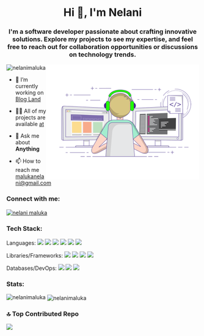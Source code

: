 <h1 align="center">Hi 👋, I'm Nelani</h1>
<h3 align="center">I'm a software developer passionate about crafting innovative solutions. Explore my projects to see my expertise, and feel free to reach out for collaboration opportunities or discussions on technology trends.</h3>
<img align="right" alt="Coding" width="400" src="https://raw.githubusercontent.com/devSouvik/devSouvik/master/gif3.gif">
<p align="left"> <img src="https://komarev.com/ghpvc/?username=nelanimaluka&label=Profile%20views&color=0e75b6&style=flat" alt="nelanimaluka" /> </p>

- 🔭 I’m currently working on [Blog Land](https://github.com/NelaniMaluka/Blog-Land)

- 👨‍💻 All of my projects are available <a href="https://github.com/NelaniMaluka?tab=repositories" target="blank">at</a> 

- 💬 Ask me about **Anything**

- 📫 How to reach me <Link to="mailto:malukanelani@gmail.com"> malukanelani@gmail.com </Link>

<h3 align="left">Connect with me:</h3>
<p align="left">
<a href="https://www.linkedin.com/in/nelanimaluka/" target="blank"><img align="center" src="https://raw.githubusercontent.com/rahuldkjain/github-profile-readme-generator/master/src/images/icons/Social/linked-in-alt.svg" alt="nelani maluka" height="30" width="40" /></a>
</p>

<h3 align="left">Tech Stack:</h3>

Languages:
 <img src="https://img.shields.io/badge/javascript-%23323330.svg?style=for-the-badge&logo=javascript&logoColor=%23F7DF1E"/>
 <img src="https://img.shields.io/badge/java-%23ED8B00.svg?style=for-the-badge&logo=openjdk&logoColor=white"/>
 <img src="https://img.shields.io/badge/C%23-239120?style=for-the-badge&logo=c-sharp&logoColor=white"/>
 <img src="https://img.shields.io/badge/python-3670A0?style=for-the-badge&logo=python&logoColor=ffdd54"/>
 <img margin-top="100px" src="https://img.shields.io/badge/html5-%23E34F26.svg?style=for-the-badge&logo=html5&logoColor=white"/>
 <img src="https://img.shields.io/badge/css3-%231572B6.svg?style=for-the-badge&logo=css3&logoColor=white"/>

Libraries/Frameworks:
<img src="https://img.shields.io/badge/Spring_Boot-F2F4F9?style=for-the-badge&logo=spring-boot"/>
 <img src="https://img.shields.io/badge/React-20232A?style=for-the-badge&logo=react&logoColor=61DAFB"/>
 <img src="https://img.shields.io/badge/.NET-512BD4?style=for-the-badge&logo=dotnet&logoColor=white"/>
 <img src="https://img.shields.io/badge/jquery-%230769AD.svg?style=for-the-badge&logo=jquery&logoColor=white"/>

Databases/DevOps:
 <img src="https://img.shields.io/badge/Microsoft%20SQL%20Server-CC2927?style=for-the-badge&logo=microsoft%20sql%20server&logoColor=white"/>
 <img src="https://img.shields.io/badge/mysql-4479A1.svg?style=for-the-badge&logo=mysql&logoColor=white"/>
 <img src="https://img.shields.io/badge/Azure_DevOps-0078D7?style=for-the-badge&logo=azure-devops&logoColor=white"/>

<h3 align="left">Stats:</h3>

<p><img align="left" src="https://github-readme-stats.vercel.app/api/top-langs?username=nelanimaluka&show_icons=true&locale=en&layout=compact" alt="nelanimaluka" /></p>

<p>&nbsp;<img align="center" src="https://github-readme-stats.vercel.app/api?username=nelanimaluka&show_icons=true&locale=en" alt="nelanimaluka" /></p>

### 🔝 Top Contributed Repo
![](https://github-contributor-stats.vercel.app/api?username=nelanimaluka&limit=5&theme=flat&combine_all_yearly_contributions=true)
